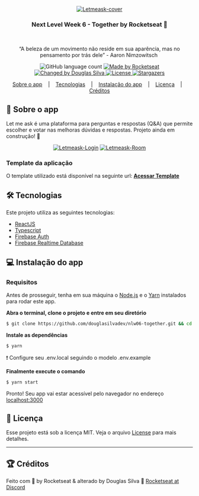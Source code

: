<p align="center"><a href="https://ibb.co/0Qhg7TZ"><img src="https://i.ibb.co/vDZ7Fpm/Letmeask-cover.png" alt="Letmeask-cover" border="0" /></a></p>

<h3 align="center">
Next Level Week 6 - Together by Rocketseat 🚀
</h3>&nbsp; 

<p align="center">“A beleza de um movimento não reside em sua aparência, mas no pensamento por trás dele” - Aaron Nimzowitsch</blockquote>&nbsp;

<p align="center">
  <img alt="GitHub language count" src="https://img.shields.io/github/languages/count/douglasilvadev/nlw06-together?color=%2304D361">

  <a href="https://rocketseat.com.br">
    <img alt="Made by Rocketseat" src="https://img.shields.io/badge/made%20by-Rocketseat-%2304D361">
  </a>

  <a href="https://www.linkedin.com/in/douglasilva/">
    <img alt="Changed by Douglas Silva" src="https://img.shields.io/badge/changed%20by-Douglas_Silva-%2304D361">
  </a>

  <a href="https://github.com/douglasilvadev/nlw06-together/blob/main/LICENSE">
    <img alt="License" src="https://img.shields.io/badge/license-MIT-%2304D361">
  </a>

  <a href="https://github.com/douglasilvadev/nlw06-together/stargazers">
    <img alt="Stargazers" src="https://img.shields.io/github/stars/douglasilvadev/nlw06-together?style=social">
  </a>
</p>

<p align="center">  
  <a href="#rocket-sobre-o-app">Sobre o app</a>&nbsp; &nbsp; |&nbsp; &nbsp;
  <a href="#hammer_and_wrench-tecnologias">Tecnologias</a>&nbsp; &nbsp; |&nbsp; &nbsp;
  <a href="#computer-instalação-do-app">Instalação do app</a>&nbsp; &nbsp; |&nbsp; &nbsp;
  <a href="#memo-licença">Licença</a>&nbsp; &nbsp; |&nbsp; &nbsp;
  <a href="#trophy-créditos">Créditos</a>
</p>

## :rocket: Sobre o app

Let me ask é uma plataforma para perguntas e respostas (Q&A) que permite escolher e votar nas melhoras dúvidas e respostas. Projeto ainda em construção! 🚧

<p align="center"><a href="https://ibb.co/12cZ0t0"><img src="https://i.ibb.co/ggYyrLr/Letmeask-Login.png" alt="Letmeask-Login" border="0" /></a>
<a href="https://ibb.co/t42pFzY"><img src="https://i.ibb.co/rmp2N35/Letmeask-Room.png" alt="Letmeask-Room" border="0" /></a></p>

### Template da aplicação

O template utilizado está disponível na seguinte url: **[Acessar Template](https://github.com/rocketseat-education/nlw-06-reactjs)**

## :hammer_and_wrench: Tecnologias

Este projeto utiliza as seguintes tecnologias:

- [ReactJS](https://reactjs.org/) 
- [Typescript](https://www.typescriptlang.org/)
- [Firebase Auth](https://firebase.google.com/products/auth)
- [Firebase Realtime Database](https://firebase.google.com/products/realtime-database)

## :computer: Instalação do app

### Requisitos

Antes de prosseguir, tenha em sua máquina o [Node.js](https://nodejs.org/en/download/) e o [Yarn](https://yarnpkg.com/) instalados para rodar este app.


**Abra o terminal, clone o projeto e entre em seu diretório**

```bash
$ git clone https://github.com/douglasilvadev/nlw06-together.git && cd nlw06-together
```

**Instale as dependências**

```bash
$ yarn
```

:exclamation: Configure seu .env.local seguindo o modelo .env.example


**Finalmente execute o comando**

```bash
$ yarn start
```

Pronto! Seu app vai estar acessível pelo navegador no endereço [localhost:3000](http://localhost:3000)

## :memo: Licença

Esse projeto está sob a licença MIT. Veja o arquivo [License](LICENSE) para mais detalhes.

---

## :trophy: Créditos

Feito com 💜 by Rocketseat & alterado by Douglas Silva 💪 [Rocketseat at Discord](https://discordapp.com/invite/gCRAFhc)
